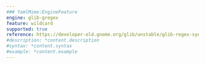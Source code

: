 ```yaml
---
### YamlMime:EngineFeature
engine: glib-gregex
feature: wildcard
supported: true
reference: https://developer-old.gnome.org/glib/unstable/glib-regex-syntax.html#id-1.5.25.6
#description: *content.description
#syntax: *content.syntax
#example: *content.example
---
```

